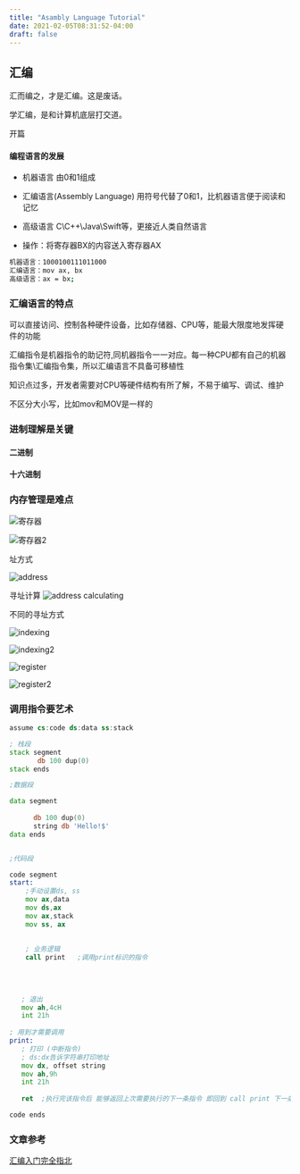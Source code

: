```yaml
---
title: "Asambly Language Tutorial"
date: 2021-02-05T08:31:52-04:00
draft: false
---
```


## 汇编

汇而编之，才是汇编。这是废话。

学汇编，是和计算机底层打交道。

开篇
#### 编程语言的发展

- 机器语言
由0和1组成

- 汇编语言(Assembly Language)
用符号代替了0和1，比机器语言便于阅读和记忆

- 高级语言
C\C++\Java\Swift等，更接近人类自然语言

- 操作：将寄存器BX的内容送入寄存器AX

```sh
机器语言：1000100111011000
汇编语言：mov ax, bx
高级语言：ax = bx;
```
### 汇编语言的特点

可以直接访问、控制各种硬件设备，比如存储器、CPU等，能最大限度地发挥硬件的功能

汇编指令是机器指令的助记符,同机器指令一一对应。每一种CPU都有自己的机器指令集\汇编指令集，所以汇编语言不具备可移植性

知识点过多，开发者需要对CPU等硬件结构有所了解，不易于编写、调试、维护

不区分大小写，比如mov和MOV是一样的

### 进制理解是关键

#### 二进制


#### 十六进制


### 内存管理是难点

![寄存器](https://lvchenqiang.github.io/lvchenqiang.github.io/2019/03/31/%E6%B1%87%E7%BC%96%E7%AE%80%E4%BB%8B/Snip20190401_103.png)

![寄存器2](https://lvchenqiang.github.io/lvchenqiang.github.io/2019/03/31/%E6%B1%87%E7%BC%96%E7%AE%80%E4%BB%8B/Snip20190401_104.png)

址方式

![address](https://lvchenqiang.github.io/lvchenqiang.github.io/2019/03/31/%E6%B1%87%E7%BC%96%E7%AE%80%E4%BB%8B/Snip20190331_47.png)

寻址计算
      ![address calculating](https://lvchenqiang.github.io/lvchenqiang.github.io/2019/03/31/%E6%B1%87%E7%BC%96%E7%AE%80%E4%BB%8B/Snip20190331_48.png)

不同的寻址方式

![indexing](https://lvchenqiang.github.io/lvchenqiang.github.io/2019/03/31/%E6%B1%87%E7%BC%96%E7%AE%80%E4%BB%8B/Snip20190401_96.png)

![indexing2](https://lvchenqiang.github.io/lvchenqiang.github.io/2019/03/31/%E6%B1%87%E7%BC%96%E7%AE%80%E4%BB%8B/Snip20190401_97.png)

![register](https://lvchenqiang.github.io/lvchenqiang.github.io/2019/03/31/%E6%B1%87%E7%BC%96%E7%AE%80%E4%BB%8B/Snip20190331_55.png)

![register2](https://lvchenqiang.github.io/lvchenqiang.github.io/2019/03/31/%E6%B1%87%E7%BC%96%E7%AE%80%E4%BB%8B/register_01.png)

### 调用指令要艺术

```asm
assume cs:code ds:data ss:stack

; 栈段
stack segment
       db 100 dup(0)
stack ends

;数据段

data segment
    
      db 100 dup(0)
      string db 'Hello!$'
data ends


;代码段

code segment
start:
    ;手动设置ds, ss
    mov ax,data
    mov ds,ax
    mov ax,stack
    mov ss, ax
    
    
    ; 业务逻辑
    call print   ;调用print标识的指令         
                
                
  
   
   ; 退出
   mov ah,4cH
   int 21h
     
; 用到才需要调用                                
print:
   ; 打印 (中断指令)     
   ; ds:dx告诉字符串打印地址 
   mov dx, offset string
   mov ah,9h
   int 21h
   
   ret  ;执行完该指令后 能够返回上次需要执行的下一条指令 即回到 call print 下一条指令              

code ends
```


### 文章参考

[汇编入门完全指北](https://lvchenqiang.github.io/2019/03/31/%E6%B1%87%E7%BC%96%E7%AE%80%E4%BB%8B/)
